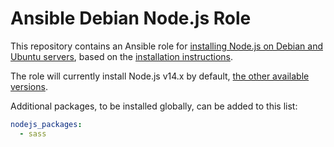 # Ansible Debian Node.js Role 

This repository contains an Ansible role for [installing Node.js on Debian and Ubuntu servers](https://nodejs.org/en/download/package-manager/), based on the [installation instructions](https://github.com/nodesource/distributions/blob/master/README.md#installation-instructions).

The role will currently install Node.js v14.x by default, [the other available versions](https://github.com/nodesource/distributions/blob/master/README.md#installation-instructions).

Additional packages, to be installed globally, can be added to this list:

```yml
nodejs_packages:
  - sass
```

